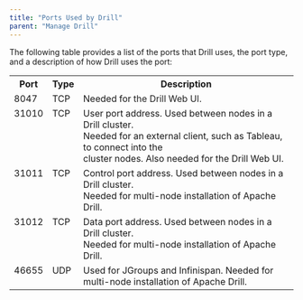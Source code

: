 ```yaml
---
title: "Ports Used by Drill"
parent: "Manage Drill"
---
```

The following table provides a list of the ports that Drill uses, the port
type, and a description of how Drill uses the port:

<table ><tbody><tr><th >Port</th><th colspan="1" >Type</th><th >Description</th></tr><tr><td valign="top" >8047</td><td valign="top" colspan="1" >TCP</td><td valign="top" >Needed for <span style="color: rgb(34,34,34);">the Drill Web UI.</span><span style="color: rgb(34,34,34);"> </span></td></tr><tr><td valign="top" >31010</td><td valign="top" colspan="1" >TCP</td><td valign="top" >User port address. Used between nodes in a Drill cluster. <br />Needed for an external client, such as Tableau, to connect into the<br />cluster nodes. Also needed for the Drill Web UI.</td></tr><tr><td valign="top" >31011</td><td valign="top" colspan="1" >TCP</td><td valign="top" >Control port address. Used between nodes in a Drill cluster. <br />Needed for multi-node installation of Apache Drill.</td></tr><tr><td valign="top" colspan="1" >31012</td><td valign="top" colspan="1" >TCP</td><td valign="top" colspan="1" >Data port address. Used between nodes in a Drill cluster. <br />Needed for multi-node installation of Apache Drill.</td></tr><tr><td valign="top" colspan="1" >46655</td><td valign="top" colspan="1" >UDP</td><td valign="top" colspan="1" >Used for JGroups and Infinispan. Needed for multi-node installation of Apache Drill.</td></tr></tbody></table>

